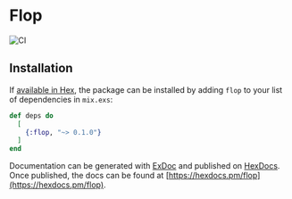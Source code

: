 # Flop

![CI](https://github.com/woylie/flop/workflows/CI/badge.svg)

## Installation

If [available in Hex](https://hex.pm/docs/publish), the package can be installed
by adding `flop` to your list of dependencies in `mix.exs`:

```elixir
def deps do
  [
    {:flop, "~> 0.1.0"}
  ]
end
```

Documentation can be generated with [ExDoc](https://github.com/elixir-lang/ex_doc)
and published on [HexDocs](https://hexdocs.pm). Once published, the docs can
be found at [https://hexdocs.pm/flop](https://hexdocs.pm/flop).

